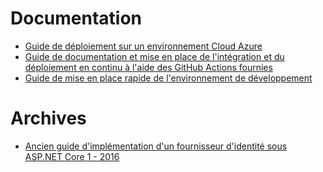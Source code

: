 # Documentation

- [Guide de déploiement sur un environnement Cloud Azure](./GitHub%20Actions%20&%20Déploiement%20sur%20Azure.md)
- [Guide de documentation et mise en place de l'intégration et du déploiement en continu à l'aide des GitHub Actions fournies](./GitHub%20Actions%20&%20Déploiement%20sur%20Azure.md#intégration-et-déploiement-en-continu-à-laide-de-pipeline-cicd-github-actions)
- [Guide de mise en place rapide de l'environnement de développement](/Source/README.md)

# Archives

- [Ancien guide d'implémentation d'un fournisseur d'identité sous ASP.NET Core 1 - 2016](./Archives/Mettre%20en%20oeuvre%20un%20FI%20FranceConnect%20avec%20ASP.NET%20Core%201.0.docx)
